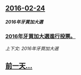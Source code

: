 ## [2016-02-24](/news/2016/02/24/index.md)

##### 2016年牙買加大選
### [2016年牙買加大選進行投票。 ](/news/2016/02/24/2016年牙買加大選進行投票.md)
_上下文: 2016年牙買加大選_

## [前一天...](/news/2016/02/20/index.md)

